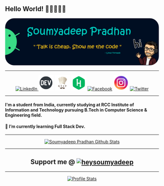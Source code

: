 ## Hello World! 👋🏻👨🏻‍💻
<div><a href="https://heysoumyadeep.github.io/"><img style="border-radius: 30px;" src="./imgs/banner-img.png" alt='Banner'><a/></div>
  
---

<div align="center"> <a href="https://www.linkedin.com/in/heysoumyadeep/" target="_blank"> <img src="https://img.icons8.com/color/96/000000/linkedin-circled--v2.png" alt='LinkedIn' height='50' width='50'> </a>  <a href="https://dev.to/heysoumyadeep/" target="_blank"> <img src='./imgs/dev.png' alt='Dev.to' height='50' width='50'></a> <a href="https://www.codechef.com/users/heysoumyadeep/" target="_blank"> <img src="/imgs/codechef.jpg" alt='CodeChef' height='50' width='50'></a> <a href="https://www.hackerrank.com/heysoumyadeep/" target="_blank"> <img src="/imgs/hackerrank.png" alt='HackerRank' height='49' width='49'></a> <a href="https://www.facebook.com/heysoumyadeep/" target="_blank"> <img src='https://img.icons8.com/color/96/000000/facebook-circled--v2.png' alt='Facebook' height='50' width='50'></a> <a href="https://www.instagram.com/heysoumyadeep/" target="_blank"><img src='/imgs/instagram.png' alt='Instagram' height='50' width='50'></a> <a href="https://twitter.com/heysoumyadeep/" target="_blank"><img src='https://img.icons8.com/color/96/000000/twitter-circled--v2.png' alt='Twitter' height='50' width='50'></a>  <!--<a href="https://heysoumyadeep.github.io/"><img src='https://cdn.jsdelivr.net/npm/simple-icons@3.0.1/icons/icloud.svg' alt='Website' height='50'></a>--> </div>

---

#### I'm a student from India, currently studying at RCC Institute of Information and Technology pursuing B.Tech in Computer Science & Engineering field.
  
#### 🌱 I’m currently learning Full Stack Dev. 
  
---

<div align="center"> <a href="https://github.com/heysoumyadeep/"> <img src=https://github-readme-stats.vercel.app/api?username=heysoumyadeep&show_icons=true&theme=algolia&line_height=27" alt="Soumyadeep Pradhan Github Stats"> <a/> </div>
 
---
  
<h2 align="center">Support me @
  <a href="https://www.buymeacoffee.com/heysoumyadeep"> <img align="center" src="https://cdn.buymeacoffee.com/buttons/v2/default-yellow.png" height="50" width="210" alt="heysoumyadeep" /></a>
</h2>
 
---

<div align="center"> <a href="https://gpvc.arturio.dev/heysoumyadeep"> <img src='https://gpvc.arturio.dev/heysoumyadeep' alt='Profile Stats'> <a/>

<!--
![Profile Stats](https://github-readme-stats.vercel.app/api/top-langs/?username=heysoumyadeep)  -->
<!--
![GitHub Activity Graph](https://activity-graph.herokuapp.com/graph?username=heysoumyadeep)  -->
<!--
![Profile views](https://gpvc.arturio.dev/heysoumyadeep) -->
